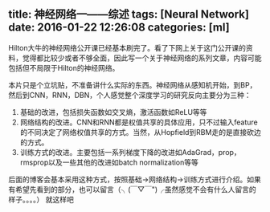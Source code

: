 title: 神经网络一——综述
tags: [Neural Network]
date: 2016-01-22 12:26:08
categories: [ml]
---
Hilton大牛的神经网络公开课已经基本刷完了。看了下网上关于这门公开课的资料，觉得都比较少或者不够全面，因此写一个关于神经网络的系列文章，内容可能包括但不局限于Hilton的神经网络。
<!--more-->
本片只是个立坑贴，不准备讲什么实际的东西。神经网络从感知机开始，到BP，然后到CNN，RNN，DBN，个人感觉整个深度学习的研究反向主要分为三种：
1. 基础的改进，包括损失函数如交叉熵，激活函数如ReLU等等
2. 网络结构的改进。CNN和RNN都是权值共享的具体应用，只不过输入feature的不同决定了网络权值共享的方式。当然，从Hopfield到RBM走的是直接砍边的方式。
3. 训练方式的改进。主要包括一系列梯度下降的改进如AdaGrad，prop，rmsprop以及一些其他的改进如batch normalization等等

后面的博客会基本采用这种方式，按照基础->网络结构->训练方式进行介绍。如果有希望先看到的部分，也可以留言（╮(￣▽￣")╭虽然感觉不会有什么人留言的样子。。。。）
就这样吧
